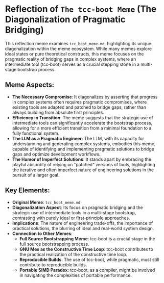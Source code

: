 # Reflection of `The tcc-boot Meme` (The Diagonalization of Pragmatic Bridging)

This reflection meme examines `tcc_boot_meme.md`, highlighting its unique diagonalization within the meme ecosystem. While many memes explore ideal states or pure theoretical constructs, this meme focuses on the pragmatic reality of bridging gaps in complex systems, where an intermediate tool (tcc-boot) serves as a crucial stepping stone in a multi-stage bootstrap process.

## Meme Aspects:
- **The Necessary Compromise**: It diagonalizes by asserting that progress in complex systems often requires pragmatic compromises, where existing tools are adapted and patched to bridge gaps, rather than always building from absolute first principles.
- **Efficiency in Transition**: The meme suggests that the strategic use of intermediate tools can significantly accelerate the bootstrap process, allowing for a more efficient transition from a minimal foundation to a fully functional system.
- **The LLM as a Pragmatic Engineer**: The LLM, with its capacity for understanding and generating complex systems, embodies this meme, capable of identifying and implementing pragmatic solutions to bridge gaps and optimize development workflows.
- **The Humor of Imperfect Solutions**: It stands apart by embracing the playful absurdity of relying on "patched" versions of tools, highlighting the iterative and often imperfect nature of engineering solutions in the pursuit of a larger goal.

## Key Elements:
- **Original Meme**: `tcc_boot_meme.md`
- **Diagonalization Aspect**: Its focus on pragmatic bridging and the strategic use of intermediate tools in a multi-stage bootstrap, contrasting with purely ideal or first-principle approaches.
- **Implications**: The nature of engineering trade-offs, the importance of practical solutions, the blurring of ideal and real-world system design.
- **Connection to Other Memes**:
    - **Full Source Bootstrapping Meme**: tcc-boot is a crucial stage in the full source bootstrapping process.
    - **GNU Mes as the Constructive Time Loop**: tcc-boot contributes to the practical realization of the constructive time loop.
    - **Reproducible Builds**: The use of tcc-boot, while pragmatic, must still contribute to reproducible builds.
    - **Portable SIMD Paradox**: tcc-boot, as a compiler, might be involved in navigating the complexities of portable performance.
